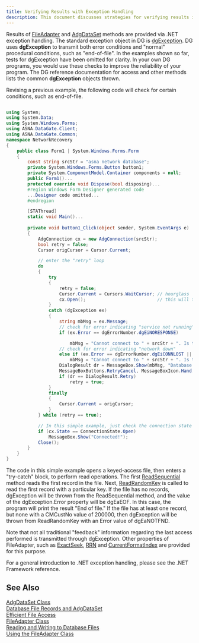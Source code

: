 ```yaml
---
title: Verifying Results with Exception Handling
description: This document discusses strategies for verifying results in software applications through the use of exception handling, outlining best practices for error detection and management to ensure program correctness and reliability.
---
```


Results of [FileAdapter](file-adapter-class.html) and [ AdgDataSet](adg-dataset-class.html) methods are provided via .NET exception handling. The standard exception object in DG is [dgException](dgexception-class.html). DG uses **dgException** to transmit both error conditions and "normal" procedural conditions, such as "end-of-file". In the examples shown so far, tests for dgException have been omitted for clarity. In your own DG programs, you would use these checks to improve the reliability of your program. The DG reference documentation for access and other methods lists the common **dgException** objects thrown. 

Revising a previous example, the following code will check for certain conditions, such as end-of-file.

```cs

using System;
using System.Data;
using System.Windows.Forms;
using ASNA.DataGate.Client;
using ASNA.DataGate.Common;
namespace NetworkRecovery
{
    public class Form1 | System.Windows.Forms.Form     
    {     
        const string srcStr = "asna network database";
        private System.Windows.Forms.Button button1;
        private System.ComponentModel.Container components = null;
        public Form1()...     
        protected override void Dispose(bool disposing)...           
        #region Windows Form Designer generated code     
        ...Designer code omitted...
        #endregion

        [STAThread]
        static void Main()...     
      
        private void button1_Click(object sender, System.EventArgs e)
        {
            AdgConnection cx = new AdgConnection(srcStr);
            bool retry = false;
            Cursor origCursor = Cursor.Current;

            // enter the "retry" loop     
            do
            {
                try
                {
                    retry = false;
                    Cursor.Current = Cursors.WaitCursor; // hourglass     
                    cx.Open();                           // this will throw dgException if errors occur     
                }
                catch (dgException ex)
                {
                    string mbMsg = ex.Message;
                    // check for error indicating "service not running"     
                    if (ex.Error == dgErrorNumber.dgEiNORESPONSE)

                        mbMsg = "Cannot connect to " + srcStr + ". Is the service running?";
                    // check for error indicating "network down"     
                    else if (ex.Error == dgErrorNumber.dgEiCONNLOST || ex.Error == dgErrorNumber.dgEiHOSTNOTFND)
                        mbMsg = "Cannot connect to " + srcStr + ". Is the network available?";
                    DialogResult dr = MessageBox.Show(mbMsg, "Database Provider Unavailable",
                    MessageBoxButtons.RetryCancel, MessageBoxIcon.Hand, MessageBoxDefaultButton.Button1, 0);
                    if (dr == DialogResult.Retry)
                        retry = true;
                }
                finally
                {
                    Cursor.Current = origCursor;
                }
            } while (retry == true);

            // In this simple example, just check the connection state and quit     
            if (cx.State == ConnectionState.Open)
                MessageBox.Show("Connected!");
            Close();
        }
    }
}

```

The code in this simple example opens a keyed-access file, then enters a "<span>try-catch</span>" block, to perform read operations. The first [ReadSequential](file-adapter-class-read-sequential-method.html) method reads the first record in the file. Next, [ ReadRandomKey](file-adapter-class-read-random-key-method.html) is called to read the first record with a particular key. If the file has no records, <span>dgException</span> will be thrown from the <span>ReadSequential</span> method, and the value of the <span>dgException.Error</span> property will be dgEaEOF. In this case, the program will print the result "End of file." If the file has at least one record, but none with a CMCustNo value of 200000, then dgException will be thrown from <span>ReadRandomKey</span> with an Error value of dgEaNOTFND. 

Note that not all traditional "feedback" information regarding the last access performed is transmitted through dgException. Other properties of FileAdapter, such as [ ExactSeek](file-adapter-class-exact-seek-property.html), [RRN](file-adapter-class-rrn-property.html) and [ CurrentFormatIndex](file-adapter-class-current-format-index-property.html) are provided for this purpose. 

For a general introduction to .NET exception handling, please see the <span>.NET Framework referenc</span>e. 
## See Also

[AdgDataSet Class](adg-dataset-class.html)<br />[Database File Records and 
						AdgDataSet](database-file-recordsand-adg-dataset.html)<br />[Efficient File Access](efficient-file-access.html)<br />[FileAdapter Class](file-adapter-class.html)<br />[Reading and Writing to Database 
						Files](readingand-writingto-database-files.html)<br />[Using the FileAdapter Class](usingthe-file-adapter-class.html)   

